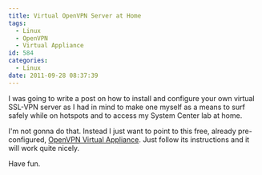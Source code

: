 ```yaml
---
title: Virtual OpenVPN Server at Home
tags:
  - Linux
  - OpenVPN
  - Virtual Appliance
id: 584
categories:
  - Linux
date: 2011-09-28 08:37:39
---
```


I was going to write a post on how to install and configure your own virtual SSL-VPN server as I had in mind to make one myself as a means to surf safely while on hotspots and to access my System Center lab at home.

I'm not gonna do that. Instead I just want to point to this free, already pre-configured, [OpenVPN Virtual Appliance](http://www.vmware.com/appliances/directory/va/320963 "Free OpenVPN Appliance"). Just follow its instructions and it will work quite nicely.

Have fun.